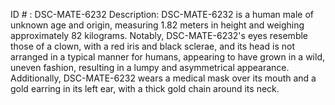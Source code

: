 ID # : DSC-MATE-6232
Description: DSC-MATE-6232 is a human male of unknown age and origin, measuring 1.82 meters in height and weighing approximately 82 kilograms. Notably, DSC-MATE-6232's eyes resemble those of a clown, with a red iris and black sclerae, and its head is not arranged in a typical manner for humans, appearing to have grown in a wild, uneven fashion, resulting in a lumpy and asymmetrical appearance. Additionally, DSC-MATE-6232 wears a medical mask over its mouth and a gold earring in its left ear, with a thick gold chain around its neck.